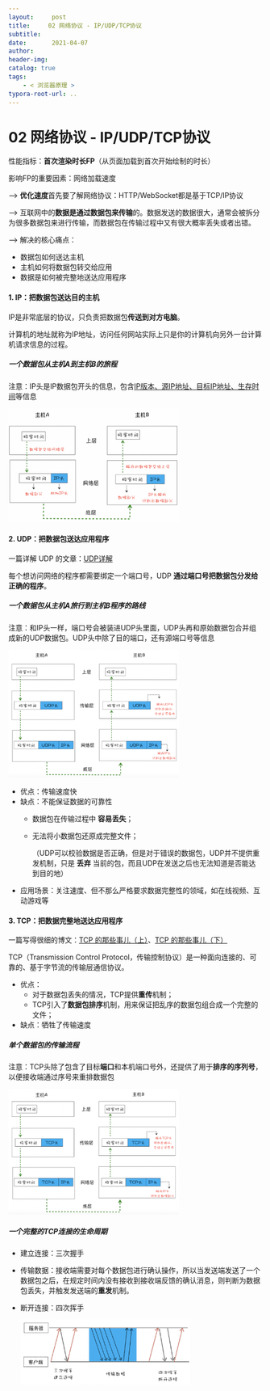 ```yaml
---
layout:     post
title:     02 网络协议 - IP/UDP/TCP协议
subtitle:  
date:       2021-04-07
author:     
header-img: 
catalog: true
tags:
    - < 浏览器原理 >
typora-root-url: ..
---
```



# 02 网络协议 - IP/UDP/TCP协议

性能指标：**首次渲染时长FP**（从页面加载到首次开始绘制的时长）

 影响FP的重要因素：网络加载速度

—> **优化速度**首先要了解网络协议：HTTP/WebSocket都是基于TCP/IP协议

—> 互联网中的**数据是通过数据包来传输**的。数据发送的数据很大，通常会被拆分为很多数据包来进行传输，而数据包在传输过程中又有很大概率丢失或者出错。

—> 解决的核心痛点：

- 数据包如何送达主机
- 主机如何将数据包转交给应用
- 数据是如何被完整地送达应用程序

#### 1. IP：把数据包送达目的主机

IP是非常底层的协议，只负责把数据包**传送到对方电脑**。

计算机的地址就称为IP地址，访问任何网站实际上只是你的计算机向另外一台计算机请求信息的过程。


##### 一个数据包从主机A到主机B的旅程
注意：IP头是IP数据包开头的信息，包含<u>IP版本、源IP地址、目标IP地址、生存时间</u>等信息

<img src="/../img/assets_2019/image-20210407223945418.png" alt="image-20210407223945418" style="zoom:33%;" />

#### 2. UDP：把数据包送达应用程序

一篇详解 UDP 的文章：[UDP详解](https://zhuanlan.zhihu.com/p/337678680)

每个想访问网络的程序都需要绑定一个端口号，UDP **通过端口号把数据包分发给正确的程序**。

##### 一个数据包从主机A旅行到主机B程序的路线
注意：和IP头一样，端口号会被装进UDP头里面，UDP头再和原始数据包合并组成新的UDP数据包。UDP头中除了目的端口，还有源端口号等信息

<img src="/../img/assets_2019/image-20210407224054561.png" alt="image-20210407224054561" style="zoom:33%;" />

- 优点：传输速度快
- 缺点：不能保证数据的可靠性
    - 数据包在传输过程中 **容易丢失**；
    
    - 无法将小数据包还原成完整文件；
    
        （UDP可以校验数据是否正确，但是对于错误的数据包，UDP并不提供重发机制，只是 **丢弃** 当前的包，而且UDP在发送之后也无法知道是否能达到目的地）
- 应用场景：关注速度、但不那么严格要求数据完整性的领域，如在线视频、互动游戏等

#### 3. TCP：把数据完整地送达应用程序

一篇写得很细的博文：[TCP 的那些事儿（上）](https://coolshell.cn/articles/11564.html)、[TCP 的那些事儿（下）](https://coolshell.cn/articles/11609.html)

TCP（Transmission Control Protocol，传输控制协议）是一种面向连接的、可靠的、基于字节流的传输层通信协议。

- 优点：
    - 对于数据包丢失的情况，TCP提供**重传**机制；
    - TCP引入了**数据包排序**机制，用来保证把乱序的数据包组合成一个完整的文件；
- 缺点：牺牲了传输速度

##### 单个数据包的传输流程
注意：TCP头除了包含了目标**端口**和本机端口号外，还提供了用于**排序的序列号**，以便接收端通过序号来重排数据包

<img src="/../img/assets_2019/image-20210407224137360.png" alt="image-20210407224137360" style="zoom:33%;" />

##### 一个完整的TCP连接的生命周期
- 建立连接：三次握手

- 传输数据：接收端需要对每个数据包进行确认操作，所以当发送端发送了一个数据包之后，在规定时间内没有接收到接收端反馈的确认消息，则判断为数据包丢失，并触发发送端的**重发**机制。

- 断开连接：四次挥手

  <img src="/../img/assets_2019/image-20210407224154376.png" alt="image-20210407224154376" style="zoom:33%;" />
